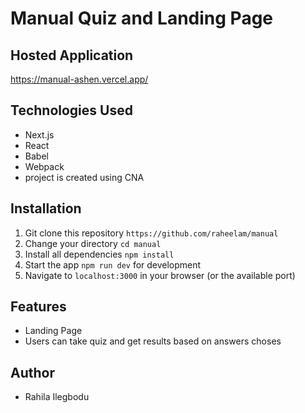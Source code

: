 # Manual Quiz and Landing Page

## Hosted Application

https://manual-ashen.vercel.app/

## Technologies Used
- Next.js
- React
- Babel
- Webpack
- project is created using CNA

## Installation

1.  Git clone this repository `https://github.com/raheelam/manual`
2.  Change your directory `cd manual`
3.  Install all dependencies `npm install`
4.  Start the app `npm run dev` for development
5.  Navigate to `localhost:3000` in your browser (or the available port)

## Features

- Landing Page
- Users can take quiz and get results based on answers choses


## Author

- Rahila Ilegbodu

